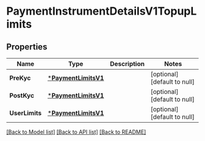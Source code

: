 # PaymentInstrumentDetailsV1TopupLimits

## Properties
Name | Type | Description | Notes
------------ | ------------- | ------------- | -------------
**PreKyc** | [***PaymentLimitsV1**](Payment_limits.v1.md) |  | [optional] [default to null]
**PostKyc** | [***PaymentLimitsV1**](Payment_limits.v1.md) |  | [optional] [default to null]
**UserLimits** | [***PaymentLimitsV1**](Payment_limits.v1.md) |  | [optional] [default to null]

[[Back to Model list]](../README.md#documentation-for-models) [[Back to API list]](../README.md#documentation-for-api-endpoints) [[Back to README]](../README.md)

